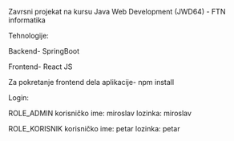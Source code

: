 Zavrsni projekat na kursu Java Web Development (JWD64) - FTN informatika

Tehnologije:

Backend- SpringBoot

Frontend- React JS

Za pokretanje frontend dela aplikacije- npm install

Login:

ROLE_ADMIN korisničko ime: miroslav lozinka: miroslav

ROLE_KORISNIK korisničko ime: petar lozinka: petar
